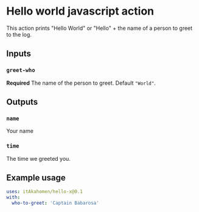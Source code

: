 # Hello world javascript action

This action prints "Hello World" or "Hello" + the name of a person to greet to the log.

## Inputs

### `greet-who`

**Required** The name of the person to greet. Default `"World"`.

## Outputs

### `name`

Your name

### `time`

The time we greeted you.

## Example usage

```yaml
uses: itAkahomen/hello-x@0.1
with:
  who-to-greet: 'Captain Babarosa'
```
